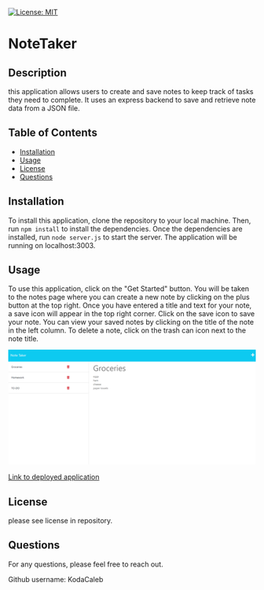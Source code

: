 
  [![License: MIT](https://img.shields.io/badge/License-MIT-yellow.svg)](https://opensource.org/license/mit/)


  # NoteTaker


  ## Description
  
  this application allows users to create and save notes to keep track of tasks they need to complete. It uses an express backend to save and retrieve note data from a JSON file.

  ## Table of Contents

- [Installation](#installation)
- [Usage](#usage)
- [License](#license)
- [Questions](#questions)


## Installation

To install this application, clone the repository to your local machine. Then, run `npm install` to install the dependencies. Once the dependencies are installed, run `node server.js` to start the server. The application will be running on localhost:3003.


## Usage 

To use this application, click on the "Get Started" button. You will be taken to the notes page where you can create a new note by clicking on the plus button at the top right. Once you have entered a title and text for your note, a save icon will appear in the top right corner. Click on the save icon to save your note. You can view your saved notes by clicking on the title of the note in the left column. To delete a note, click on the trash can icon next to the note title. 

![Screenshot](/public/assets/noteTaker.png)

[Link to deployed application](https://calebs-notetaker-6021d88845fe.herokuapp.com/)


## License

please see license in repository.




## Questions

For any questions, please feel free to reach out. 

Github username: KodaCaleb
